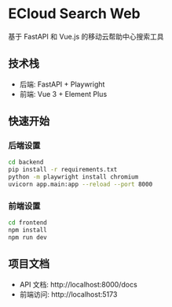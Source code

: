 # ECloud Search Web

基于 FastAPI 和 Vue.js 的移动云帮助中心搜索工具

## 技术栈

- 后端: FastAPI + Playwright
- 前端: Vue 3 + Element Plus

## 快速开始

### 后端设置
```bash
cd backend
pip install -r requirements.txt
python -m playwright install chromium
uvicorn app.main:app --reload --port 8000
```

### 前端设置
```bash
cd frontend
npm install
npm run dev
```

## 项目文档

- API 文档: http://localhost:8000/docs
- 前端访问: http://localhost:5173